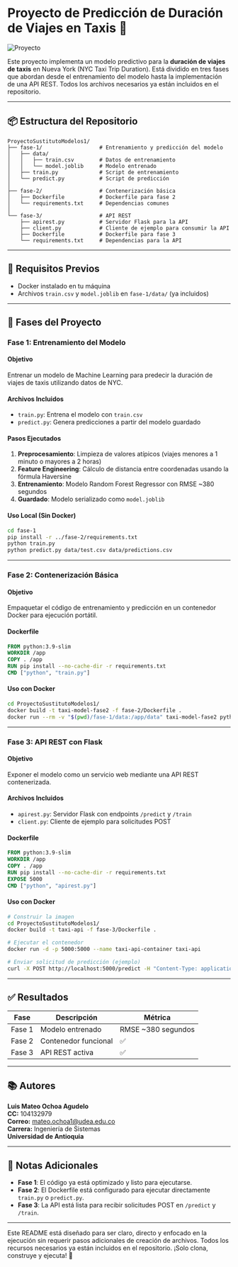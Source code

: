 # Proyecto de Predicción de Duración de Viajes en Taxis 🚖

![Proyecto](https://img.shields.io/badge/Proyecto-Taxi%20Prediction-blue)

Este proyecto implementa un modelo predictivo para la **duración de viajes de taxis** en Nueva York (NYC Taxi Trip Duration). Está dividido en tres fases que abordan desde el entrenamiento del modelo hasta la implementación de una API REST. Todos los archivos necesarios ya están incluidos en el repositorio.

---

## 📦 Estructura del Repositorio

```
ProyectoSustitutoModelos1/
├── fase-1/                  # Entrenamiento y predicción del modelo
│   ├── data/
│   │   ├── train.csv        # Datos de entrenamiento
│   │   └── model.joblib     # Modelo entrenado
│   ├── train.py             # Script de entrenamiento
│   └── predict.py           # Script de predicción
│
├── fase-2/                  # Contenerización básica
│   ├── Dockerfile           # Dockerfile para fase 2
│   └── requirements.txt     # Dependencias comunes
│
└── fase-3/                  # API REST
    ├── apirest.py           # Servidor Flask para la API
    ├── client.py            # Cliente de ejemplo para consumir la API
    ├── Dockerfile           # Dockerfile para fase 3
    └── requirements.txt     # Dependencias para la API
```

---

## 🔧 Requisitos Previos

- Docker instalado en tu máquina
- Archivos `train.csv` y `model.joblib` en `fase-1/data/` (ya incluidos)

---

## 📑 Fases del Proyecto

### **Fase 1: Entrenamiento del Modelo**

#### Objetivo
Entrenar un modelo de Machine Learning para predecir la duración de viajes de taxis utilizando datos de NYC.

#### Archivos Incluidos
- `train.py`: Entrena el modelo con `train.csv`
- `predict.py`: Genera predicciones a partir del modelo guardado

#### Pasos Ejecutados
1. **Preprocesamiento**: Limpieza de valores atípicos (viajes menores a 1 minuto o mayores a 2 horas)
2. **Feature Engineering**: Cálculo de distancia entre coordenadas usando la fórmula Haversine
3. **Entrenamiento**: Modelo Random Forest Regressor con RMSE ~380 segundos
4. **Guardado**: Modelo serializado como `model.joblib`

#### Uso Local (Sin Docker)
```bash
cd fase-1
pip install -r ../fase-2/requirements.txt
python train.py
python predict.py data/test.csv data/predictions.csv
```

---

### **Fase 2: Contenerización Básica**

#### Objetivo
Empaquetar el código de entrenamiento y predicción en un contenedor Docker para ejecución portátil.

#### Dockerfile
```dockerfile
FROM python:3.9-slim
WORKDIR /app
COPY . /app
RUN pip install --no-cache-dir -r requirements.txt
CMD ["python", "train.py"]
```

#### Uso con Docker
```bash
cd ProyectoSustitutoModelos1/
docker build -t taxi-model-fase2 -f fase-2/Dockerfile .
docker run --rm -v "$(pwd)/fase-1/data:/app/data" taxi-model-fase2 python predict.py data/test.csv data/predictions.csv
```

---

### **Fase 3: API REST con Flask**

#### Objetivo
Exponer el modelo como un servicio web mediante una API REST contenerizada.

#### Archivos Incluidos
- `apirest.py`: Servidor Flask con endpoints `/predict` y `/train`
- `client.py`: Cliente de ejemplo para solicitudes POST

#### Dockerfile
```dockerfile
FROM python:3.9-slim
WORKDIR /app
COPY . /app
RUN pip install --no-cache-dir -r requirements.txt
EXPOSE 5000
CMD ["python", "apirest.py"]
```

#### Uso con Docker
```bash
# Construir la imagen
cd ProyectoSustitutoModelos1/
docker build -t taxi-api -f fase-3/Dockerfile .

# Ejecutar el contenedor
docker run -d -p 5000:5000 --name taxi-api-container taxi-api

# Enviar solicitud de predicción (ejemplo)
curl -X POST http://localhost:5000/predict -H "Content-Type: application/json" -d '{"pickup_longitude": -73.994454, "pickup_latitude": 40.750042, "dropoff_longitude": -73.994454, "dropoff_latitude": 40.750042}'
```

---

## ✅ Resultados

| Fase | Descripción | Métrica |
|------|-------------|---------|
| Fase 1 | Modelo entrenado | RMSE ~380 segundos |
| Fase 2 | Contenedor funcional | ✅ |
| Fase 3 | API REST activa | ✅ |

---

## 📚 Autores

**Luis Mateo Ochoa Agudelo**  
**CC:** 104132979  
**Correo:** mateo.ochoa1@udea.edu.co  
**Carrera:** Ingeniería de Sistemas  
**Universidad de Antioquia**  

---

## 📌 Notas Adicionales

- **Fase 1**: El código ya está optimizado y listo para ejecutarse.
- **Fase 2**: El Dockerfile está configurado para ejecutar directamente `train.py` o `predict.py`.
- **Fase 3**: La API está lista para recibir solicitudes POST en `/predict` y `/train`.

---

Este README está diseñado para ser claro, directo y enfocado en la ejecución sin requerir pasos adicionales de creación de archivos. Todos los recursos necesarios ya están incluidos en el repositorio. ¡Solo clona, construye y ejecuta! 🚀